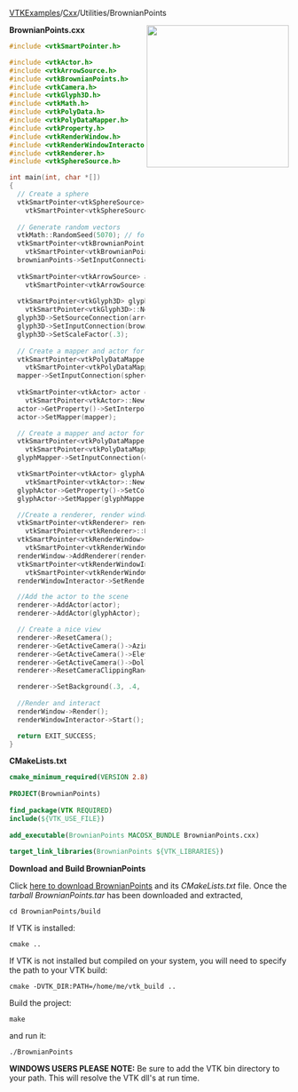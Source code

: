 [VTKExamples](/index/)/[Cxx](/Cxx)/Utilities/BrownianPoints

<img align="right" src="https://github.com/lorensen/VTKExamples/blob/gh-pages/Testing/Baseline/Utilities/TestBrownianPoints.png?raw=true" width="256" />

**BrownianPoints.cxx**
```c++
#include <vtkSmartPointer.h>

#include <vtkActor.h>
#include <vtkArrowSource.h>
#include <vtkBrownianPoints.h>
#include <vtkCamera.h>
#include <vtkGlyph3D.h>
#include <vtkMath.h>
#include <vtkPolyData.h>
#include <vtkPolyDataMapper.h>
#include <vtkProperty.h>
#include <vtkRenderWindow.h>
#include <vtkRenderWindowInteractor.h>
#include <vtkRenderer.h>
#include <vtkSphereSource.h>

int main(int, char *[])
{
  // Create a sphere
  vtkSmartPointer<vtkSphereSource> sphereSource =
    vtkSmartPointer<vtkSphereSource>::New();
  
  // Generate random vectors
  vtkMath::RandomSeed(5070); // for testing
  vtkSmartPointer<vtkBrownianPoints> brownianPoints =
    vtkSmartPointer<vtkBrownianPoints>::New();
  brownianPoints->SetInputConnection(sphereSource->GetOutputPort());
  
  vtkSmartPointer<vtkArrowSource> arrowSource =
    vtkSmartPointer<vtkArrowSource>::New();
  
  vtkSmartPointer<vtkGlyph3D> glyph3D =
    vtkSmartPointer<vtkGlyph3D>::New();
  glyph3D->SetSourceConnection(arrowSource->GetOutputPort());
  glyph3D->SetInputConnection(brownianPoints->GetOutputPort());
  glyph3D->SetScaleFactor(.3);
  
  // Create a mapper and actor for sphere
  vtkSmartPointer<vtkPolyDataMapper> mapper = 
    vtkSmartPointer<vtkPolyDataMapper>::New();
  mapper->SetInputConnection(sphereSource->GetOutputPort());
  
  vtkSmartPointer<vtkActor> actor = 
    vtkSmartPointer<vtkActor>::New();
  actor->GetProperty()->SetInterpolationToFlat();
  actor->SetMapper(mapper);

  // Create a mapper and actor for glyphs
  vtkSmartPointer<vtkPolyDataMapper> glyphMapper =
    vtkSmartPointer<vtkPolyDataMapper>::New();
  glyphMapper->SetInputConnection(glyph3D->GetOutputPort());

  vtkSmartPointer<vtkActor> glyphActor =
    vtkSmartPointer<vtkActor>::New();
  glyphActor->GetProperty()->SetColor(0.89,0.81,0.34); // banana
  glyphActor->SetMapper(glyphMapper);

  //Create a renderer, render window, and interactor
  vtkSmartPointer<vtkRenderer> renderer = 
    vtkSmartPointer<vtkRenderer>::New();
  vtkSmartPointer<vtkRenderWindow> renderWindow = 
    vtkSmartPointer<vtkRenderWindow>::New();
  renderWindow->AddRenderer(renderer);
  vtkSmartPointer<vtkRenderWindowInteractor> renderWindowInteractor = 
    vtkSmartPointer<vtkRenderWindowInteractor>::New();
  renderWindowInteractor->SetRenderWindow(renderWindow);

  //Add the actor to the scene
  renderer->AddActor(actor);
  renderer->AddActor(glyphActor);

  // Create a nice view
  renderer->ResetCamera();
  renderer->GetActiveCamera()->Azimuth(30);
  renderer->GetActiveCamera()->Elevation(30);
  renderer->GetActiveCamera()->Dolly(1.4);
  renderer->ResetCameraClippingRange();

  renderer->SetBackground(.3, .4, .5);
  
  //Render and interact
  renderWindow->Render();
  renderWindowInteractor->Start();

  return EXIT_SUCCESS;
}
```
**CMakeLists.txt**
```cmake
cmake_minimum_required(VERSION 2.8)
 
PROJECT(BrownianPoints)
 
find_package(VTK REQUIRED)
include(${VTK_USE_FILE})
 
add_executable(BrownianPoints MACOSX_BUNDLE BrownianPoints.cxx)
 
target_link_libraries(BrownianPoints ${VTK_LIBRARIES})
```

**Download and Build BrownianPoints**

Click [here to download BrownianPoints](https://github.com/lorensen/VTKWikiExamplesTarballs/raw/master/BrownianPoints.tar) and its *CMakeLists.txt* file.
Once the *tarball BrownianPoints.tar* has been downloaded and extracted,
```
cd BrownianPoints/build 
```
If VTK is installed:
```
cmake ..
```
If VTK is not installed but compiled on your system, you will need to specify the path to your VTK build:
```
cmake -DVTK_DIR:PATH=/home/me/vtk_build ..
```
Build the project:
```
make
```
and run it:
```
./BrownianPoints
```
**WINDOWS USERS PLEASE NOTE:** Be sure to add the VTK bin directory to your path. This will resolve the VTK dll's at run time.

